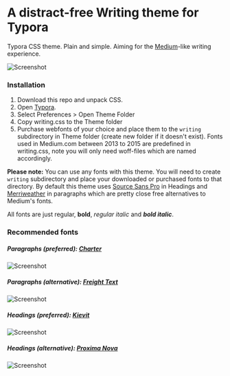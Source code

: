 # A distract-free Writing theme for Typora

Typora CSS theme. Plain and simple. Aiming for the [Medium](http://medium.com)-like writing experience.

![Screenshot](https://raw.githubusercontent.com/ronilaukkarinen/typora-writing-theme/master/screenshot.png "Screenshot")

### Installation

1. Download this repo and unpack CSS.
2. Open [Typora](http://typora.io).
3. Select Preferences > Open Theme Folder
4. Copy writing.css to the Theme folder
5. Purchase webfonts of your choice and place them to the `writing` subdirectory in Theme folder (create new folder if it doesn't exist). Fonts used in Medium.com between 2013 to 2015 are predefined in writing.css, note you will only need woff-files which are named accordingly.

**Please note:** You can use any fonts with this theme. You will need to create `writing` subdirectory and place your downloaded or purchased fonts to that directory. By default this theme uses [Source Sans Pro](https://www.google.com/fonts/specimen/Source+Sans+Pro) in Headings and [Merriweather](https://www.google.com/fonts/specimen/Merriweather) in paragraphs which are pretty close free alternatives to Medium's fonts.

All fonts are just regular, **bold**, *regular italic* and ***bold italic***.

### Recommended fonts

##### Paragraphs (preferred): [Charter](https://www.myfonts.com/fonts/itc/charter/)
![Screenshot](https://dl.dropboxusercontent.com/u/18447700/charter.png "Screenshot")

##### Paragraphs (alternative): [Freight Text](https://www.myfonts.com/fonts/garagefonts/freight-text/)
![Screenshot](https://dl.dropboxusercontent.com/u/18447700/freight.png "Screenshot")

##### Headings (preferred): [Kievit](http://www.myfonts.com/fonts/fontfont/kievit/)
![Screenshot](https://dl.dropboxusercontent.com/u/18447700/kievit.png "Screenshot")

##### Headings (alternative): [Proxima Nova](https://www.myfonts.com/fonts/marksimonson/proxima-nova/webfont_preview.html)
![Screenshot](https://dl.dropboxusercontent.com/u/18447700/proximanova.png "Screenshot")
